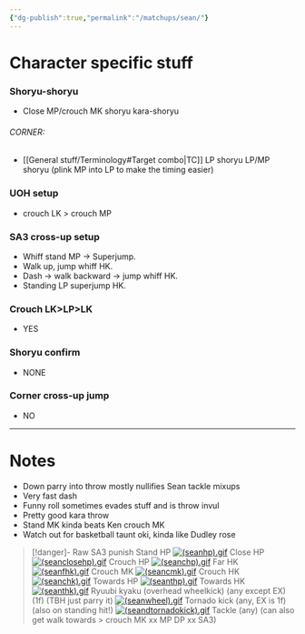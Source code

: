 ```yaml
---
{"dg-publish":true,"permalink":"/matchups/sean/"}
---
```


# Character specific stuff
### Shoryu-shoryu
- Close MP/crouch MK shoryu kara-shoryu
###### CORNER: 
- [[General stuff/Terminology#Target combo\|TC]] LP shoryu LP/MP shoryu (plink MP into LP to make the timing easier)
### UOH setup
- crouch LK > crouch MP
### SA3 cross-up setup
- Whiff stand MP -> Superjump.
- Walk up, jump whiff HK.
- Dash -> walk backward -> jump whiff HK.
- Standing LP superjump HK.
### Crouch LK>LP>LK
- YES
### Shoryu confirm
- NONE
### Corner cross-up jump
- NO
***
# Notes
- Down parry into throw mostly nullifies Sean tackle mixups
- Very fast dash
- Funny roll sometimes evades stuff and is throw invul
- Pretty good kara throw
- Stand MK kinda beats Ken crouch MK
- Watch out for basketball taunt oki, kinda like Dudley rose

> [!danger]- Raw SA3 punish
> Stand HP
> [![(seanhp).gif](https://wiki.supercombo.gg/images/f/f8/%28seanhp%29.gif)](https://wiki.supercombo.gg/w/File:(seanhp).gif)
> Close HP
> [![(seanclosehp).gif](https://wiki.supercombo.gg/images/c/c6/%28seanclosehp%29.gif)](https://wiki.supercombo.gg/w/File:(seanclosehp).gif)
> Crouch HP
> [![(seanchp).gif](https://wiki.supercombo.gg/images/f/fc/%28seanchp%29.gif)](https://wiki.supercombo.gg/w/File:(seanchp).gif)
> Far HK
> [![(seanfhk).gif](https://wiki.supercombo.gg/images/2/2a/%28seanfhk%29.gif)](https://wiki.supercombo.gg/w/File:(seanfhk).gif)
> Crouch MK
> [![(seancmk).gif](https://wiki.supercombo.gg/images/3/35/%28seancmk%29.gif)](https://wiki.supercombo.gg/w/File:(seancmk).gif)
> Crouch HK
> [![(seanchk).gif](https://wiki.supercombo.gg/images/7/70/%28seanchk%29.gif)](https://wiki.supercombo.gg/w/File:(seanchk).gif)
> Towards HP
> [![(seanthp).gif](https://wiki.supercombo.gg/images/a/af/%28seanthp%29.gif)](https://wiki.supercombo.gg/w/File:(seanthp).gif)
Towards HK
[![(seanthk).gif](https://wiki.supercombo.gg/images/5/52/%28seanthk%29.gif)](https://wiki.supercombo.gg/w/File:(seanthk).gif)
Ryuubi kyaku (overhead wheelkick) (any except EX) (1f)
(TBH just parry it)
[![(seanwheel).gif](https://wiki.supercombo.gg/images/1/1d/%28seanwheel%29.gif)](https://wiki.supercombo.gg/w/File:(seanwheel).gif)
Tornado kick (any, EX is 1f) (also on standing hit!)
[![(seandtornadokick).gif](https://wiki.supercombo.gg/images/8/81/%28seandtornadokick%29.gif)](https://wiki.supercombo.gg/w/File:(seandtornadokick).gif)
Tackle (any) (can also get walk towards > crouch MK xx MP DP xx SA3)

